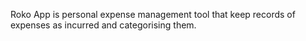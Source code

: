 Roko App is personal expense management tool that keep records of expenses as incurred and categorising them.
